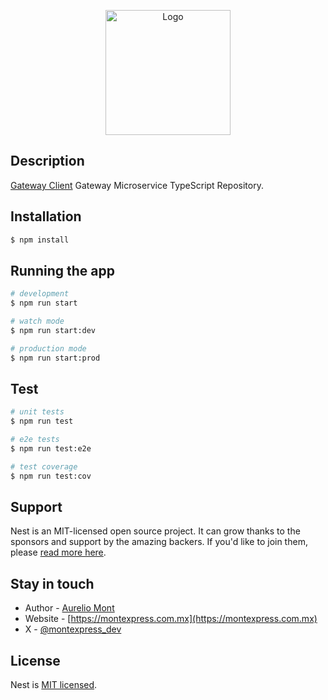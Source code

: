 <p align="center">
  <a href="https://montexpress.com.mx/" target="blank"><img src="https://montexpress.com.mx/logomark.svg" width="200" alt="Logo" /></a>
</p>



## Description

[Gateway Client](https://github.com/MonteEpress-microservices/client-gateway.git) Gateway Microservice TypeScript Repository.

## Installation

```bash
$ npm install
```

## Running the app

```bash
# development
$ npm run start

# watch mode
$ npm run start:dev

# production mode
$ npm run start:prod
```

## Test

```bash
# unit tests
$ npm run test

# e2e tests
$ npm run test:e2e

# test coverage
$ npm run test:cov
```

## Support

Nest is an MIT-licensed open source project. It can grow thanks to the sponsors and support by the amazing backers. If you'd like to join them, please [read more here](https://docs.nestjs.com/support).

## Stay in touch

- Author - [Aurelio Mont](https://aureliomont.com)
- Website - [https://montexpress.com.mx](https://montexpress.com.mx)
- X - [@montexpress_dev](https://x.com/montexpress_dev)

## License

Nest is [MIT licensed](LICENSE).
